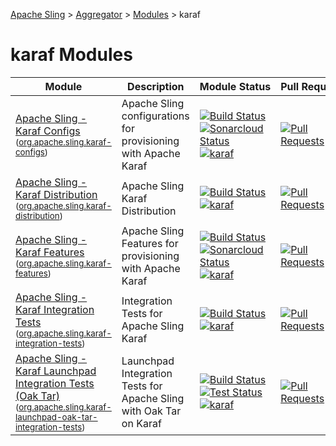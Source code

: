 [Apache Sling](https://sling.apache.org) > [Aggregator](https://github.com/apache/sling-aggregator/) > [Modules](https://github.com/apache/sling-aggregator/blob/master/docs/modules.md) > karaf
# karaf Modules

| Module | Description | Module&nbsp;Status | Pull&nbsp;Requests |
|---    |---    |---    |---    |
| [Apache Sling - Karaf Configs](https://github.com/apache/sling-org-apache-sling-karaf-configs) <br/> <small>([org.apache.sling.karaf-configs](https://central.sonatype.com/search?namespace=org.apache.sling&name=org.apache.sling.karaf-configs))</small> | Apache Sling configurations for provisioning with Apache Karaf | &#32;[![Build Status](https://ci-builds.apache.org/job/Sling/job/modules/job/sling-org-apache-sling-karaf-configs/job/master/badge/icon)](https://ci-builds.apache.org/job/Sling/job/modules/job/sling-org-apache-sling-karaf-configs/job/master/)&#32;[![Sonarcloud Status](https://sonarcloud.io/api/project_badges/measure?project=apache_sling-org-apache-sling-karaf-configs&metric=alert_status)](https://sonarcloud.io/dashboard?id=apache_sling-org-apache-sling-karaf-configs)&#32;[![karaf](https://sling.apache.org/badges/group-karaf.svg)](https://github.com/apache/sling-aggregator/blob/master/docs/groups/karaf.md) | &#32;[![Pull Requests](https://img.shields.io/github/issues-pr/apache/sling-org-apache-sling-karaf-configs.svg)](https://github.com/apache/sling-org-apache-sling-karaf-configs/pulls) |
| [Apache Sling - Karaf Distribution](https://github.com/apache/sling-org-apache-sling-karaf-distribution) <br/> <small>([org.apache.sling.karaf-distribution](https://central.sonatype.com/search?namespace=org.apache.sling&name=org.apache.sling.karaf-distribution))</small> | Apache Sling Karaf Distribution | &#32;[![Build Status](https://ci-builds.apache.org/job/Sling/job/modules/job/sling-org-apache-sling-karaf-distribution/job/master/badge/icon)](https://ci-builds.apache.org/job/Sling/job/modules/job/sling-org-apache-sling-karaf-distribution/job/master/)&#32;[![karaf](https://sling.apache.org/badges/group-karaf.svg)](https://github.com/apache/sling-aggregator/blob/master/docs/groups/karaf.md) | &#32;[![Pull Requests](https://img.shields.io/github/issues-pr/apache/sling-org-apache-sling-karaf-distribution.svg)](https://github.com/apache/sling-org-apache-sling-karaf-distribution/pulls) |
| [Apache Sling - Karaf Features](https://github.com/apache/sling-org-apache-sling-karaf-features) <br/> <small>([org.apache.sling.karaf-features](https://central.sonatype.com/search?namespace=org.apache.sling&name=org.apache.sling.karaf-features))</small> | Apache Sling Features for provisioning with Apache Karaf | &#32;[![Build Status](https://ci-builds.apache.org/job/Sling/job/modules/job/sling-org-apache-sling-karaf-features/job/master/badge/icon)](https://ci-builds.apache.org/job/Sling/job/modules/job/sling-org-apache-sling-karaf-features/job/master/)&#32;[![Sonarcloud Status](https://sonarcloud.io/api/project_badges/measure?project=apache_sling-org-apache-sling-karaf-features&metric=alert_status)](https://sonarcloud.io/dashboard?id=apache_sling-org-apache-sling-karaf-features)&#32;[![karaf](https://sling.apache.org/badges/group-karaf.svg)](https://github.com/apache/sling-aggregator/blob/master/docs/groups/karaf.md) | &#32;[![Pull Requests](https://img.shields.io/github/issues-pr/apache/sling-org-apache-sling-karaf-features.svg)](https://github.com/apache/sling-org-apache-sling-karaf-features/pulls) |
| [Apache Sling - Karaf Integration Tests](https://github.com/apache/sling-org-apache-sling-karaf-integration-tests) <br/> <small>([org.apache.sling.karaf-integration-tests](https://central.sonatype.com/search?namespace=org.apache.sling&name=org.apache.sling.karaf-integration-tests))</small> | Integration Tests for Apache Sling Karaf | &#32;[![Build Status](https://ci-builds.apache.org/job/Sling/job/modules/job/sling-org-apache-sling-karaf-integration-tests/job/master/badge/icon)](https://ci-builds.apache.org/job/Sling/job/modules/job/sling-org-apache-sling-karaf-integration-tests/job/master/)&#32;[![karaf](https://sling.apache.org/badges/group-karaf.svg)](https://github.com/apache/sling-aggregator/blob/master/docs/groups/karaf.md) | &#32;[![Pull Requests](https://img.shields.io/github/issues-pr/apache/sling-org-apache-sling-karaf-integration-tests.svg)](https://github.com/apache/sling-org-apache-sling-karaf-integration-tests/pulls) |
| [Apache Sling - Karaf Launchpad Integration Tests (Oak Tar)](https://github.com/apache/sling-org-apache-sling-karaf-launchpad-oak-tar-integration-tests) <br/> <small>([org.apache.sling.karaf-launchpad-oak-tar-integration-tests](https://central.sonatype.com/search?namespace=org.apache.sling&name=org.apache.sling.karaf-launchpad-oak-tar-integration-tests))</small> | Launchpad Integration Tests for Apache Sling with Oak Tar on Karaf | &#32;[![Build Status](https://ci-builds.apache.org/job/Sling/job/modules/job/sling-org-apache-sling-karaf-launchpad-oak-tar-integration-tests/job/master/badge/icon)](https://ci-builds.apache.org/job/Sling/job/modules/job/sling-org-apache-sling-karaf-launchpad-oak-tar-integration-tests/job/master/)&#32;[![Test Status](https://img.shields.io/jenkins/tests.svg?jobUrl=https://ci-builds.apache.org/job/Sling/job/modules/job/sling-org-apache-sling-karaf-launchpad-oak-tar-integration-tests/job/master/)](https://ci-builds.apache.org/job/Sling/job/modules/job/sling-org-apache-sling-karaf-launchpad-oak-tar-integration-tests/job/master/test/?width=800&height=600)&#32;[![karaf](https://sling.apache.org/badges/group-karaf.svg)](https://github.com/apache/sling-aggregator/blob/master/docs/groups/karaf.md) | &#32;[![Pull Requests](https://img.shields.io/github/issues-pr/apache/sling-org-apache-sling-karaf-launchpad-oak-tar-integration-tests.svg)](https://github.com/apache/sling-org-apache-sling-karaf-launchpad-oak-tar-integration-tests/pulls) |